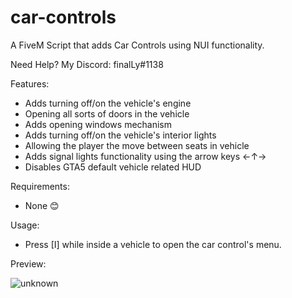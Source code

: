 # car-controls
A FiveM Script that adds Car Controls using NUI functionality.

Need Help? My Discord: finalLy#1138

Features:
- Adds turning off/on the vehicle's engine
- Opening all sorts of doors in the vehicle
- Adds opening windows mechanism
- Adds turning off/on the vehicle's interior lights
- Allowing the player the move between seats in vehicle
- Adds signal lights functionality using the arrow keys ←↑→
- Disables GTA5 default vehicle related HUD

Requirements:
- None 😊

Usage:
- Press [I] while inside a vehicle to open the car control's menu.

Preview:

![unknown](https://i.ibb.co/6ytPxRS/image.png)
